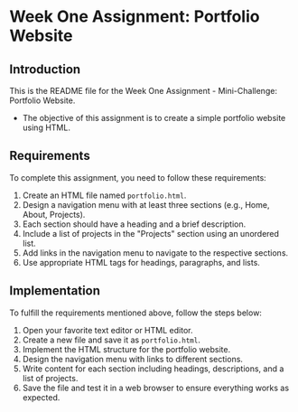 # Week One Assignment: Portfolio Website

## Introduction

This is the README file for the Week One Assignment - Mini-Challenge: Portfolio Website. 
- The objective of this assignment is to create a simple portfolio website using HTML.

## Requirements

To complete this assignment, you need to follow these requirements:

1. Create an HTML file named `portfolio.html`.
2. Design a navigation menu with at least three sections (e.g., Home, About, Projects).
3. Each section should have a heading and a brief description.
4. Include a list of projects in the "Projects" section using an unordered list.
5. Add links in the navigation menu to navigate to the respective sections.
6. Use appropriate HTML tags for headings, paragraphs, and lists.

## Implementation

To fulfill the requirements mentioned above, follow the steps below:

1. Open your favorite text editor or HTML editor.
2. Create a new file and save it as `portfolio.html`.
3. Implement the HTML structure for the portfolio website.
4. Design the navigation menu with links to different sections.
5. Write content for each section including headings, descriptions, and a list of projects.
6. Save the file and test it in a web browser to ensure everything works as expected.
